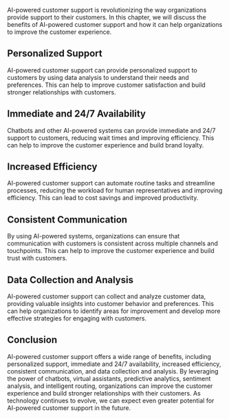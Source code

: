 
AI-powered customer support is revolutionizing the way organizations provide support to their customers. In this chapter, we will discuss the benefits of AI-powered customer support and how it can help organizations to improve the customer experience.

Personalized Support
--------------------

AI-powered customer support can provide personalized support to customers by using data analysis to understand their needs and preferences. This can help to improve customer satisfaction and build stronger relationships with customers.

Immediate and 24/7 Availability
-------------------------------

Chatbots and other AI-powered systems can provide immediate and 24/7 support to customers, reducing wait times and improving efficiency. This can help to improve the customer experience and build brand loyalty.

Increased Efficiency
--------------------

AI-powered customer support can automate routine tasks and streamline processes, reducing the workload for human representatives and improving efficiency. This can lead to cost savings and improved productivity.

Consistent Communication
------------------------

By using AI-powered systems, organizations can ensure that communication with customers is consistent across multiple channels and touchpoints. This can help to improve the customer experience and build trust with customers.

Data Collection and Analysis
----------------------------

AI-powered customer support can collect and analyze customer data, providing valuable insights into customer behavior and preferences. This can help organizations to identify areas for improvement and develop more effective strategies for engaging with customers.

Conclusion
----------

AI-powered customer support offers a wide range of benefits, including personalized support, immediate and 24/7 availability, increased efficiency, consistent communication, and data collection and analysis. By leveraging the power of chatbots, virtual assistants, predictive analytics, sentiment analysis, and intelligent routing, organizations can improve the customer experience and build stronger relationships with their customers. As technology continues to evolve, we can expect even greater potential for AI-powered customer support in the future.
